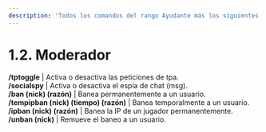 ```yaml
---
description: 'Todos los comandos del rango Ayudante más los siguientes:'
---
```


# 1.2. Moderador

**/tptoggle** | Activa o desactiva las peticiones de tpa.\
**/socialspy** | Activa o desactiva el espía de chat (msg).\
**/ban (nick) (razón)** | Banea permanentemente a un usuario.\
**/tempipban (nick) (tiempo) (razón)** | Banea temporalmente a un usuario.\
**/ipban (nick) (razón)** | Banea la IP de un jugador permanentemente.\
**/unban (nick)** | Remueve el baneo a un usuario.
